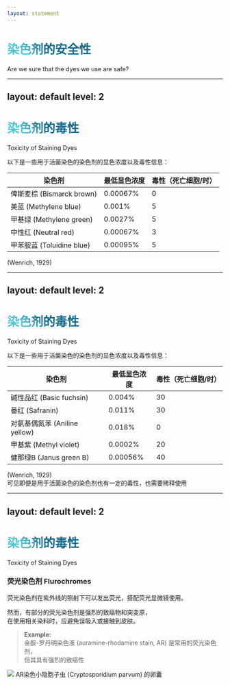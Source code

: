 ```yaml
---
layout: statement
---
```


# 染色剂的安全性
Are we sure that the dyes we use are safe?

<style>
  h1 {
      background-color: #2b90b6;
      background-image: linear-gradient(45deg, #4ec5d4 10%, #146b8c 20%);
      background-size: 100%;
      -webkit-background-clip: text;
      -moz-background-clip: text;
      -webkit-text-fill-color: transparent;
      -moz-text-fill-color: transparent;
    }
</style>

---
layout: default
level: 2
---
# 染色剂的毒性
Toxicity of Staining Dyes

以下是一些用于活菌染色的染色剂的显色浓度以及毒性信息：
<div class="text-sm flex flex-col items-end">

| <span class="text-blue"> **染色剂** </span>                     | <span class="text-blue">**最低显色浓度**</span> | <span class="text-red">**毒性（死亡细胞/时）**</span> |
| -------------------------- | ------------ | ------------------ |
| 俾斯麦棕 (Bismarck brown)   | 0.00067%     | 0                  |
| 美蓝 (Methylene blue)       | 0.001%       | 5                  |
| 甲基绿 (Methylene green)    | 0.0027%      | 5                  |
| 中性红 (Neutral red)        | 0.00067%     | 3                  |
| 甲苯胺蓝 (Toluidine blue)   | 0.00095%     | 5                  |
<div class="text-stone-400">(Wenrich, 1929)</div>
</div>

<style>
  h1 {
      background-color: #2b90b6;
      background-image: linear-gradient(45deg, #4ec5d4 10%, #146b8c 20%);
      background-size: 100%;
      -webkit-background-clip: text;
      -moz-background-clip: text;
      -webkit-text-fill-color: transparent;
      -moz-text-fill-color: transparent;
    }
</style>

<Citation src="Howey (2000)"/>

---
layout: default
level: 2
---
# 染色剂的毒性
Toxicity of Staining Dyes

以下是一些用于活菌染色的染色剂的显色浓度以及毒性信息：
<div class="text-sm flex flex-col items-end">

| <span class="text-blue"> **染色剂** </span>                     | <span class="text-blue">**最低显色浓度**</span> | <span class="text-red">**毒性（死亡细胞/时）**</span> |
| ----------------- | ------------ | ---------------- |
| 碱性品红 (Basic fuchsin)     | 0.004%       | 30               |
| 番红 (Safranin)          | 0.011%       | 30               |
| 对氨基偶氮苯 (Aniline yellow)    | 0.018%       | 0                |
| 甲基紫 (Methyl violet)     | 0.0002%      | 20               |
| 健那绿B (Janus green B)     | 0.00056%     | 40               |

<div class="text-stone-400">(Wenrich, 1929)</div>
</div>
可见即便是用于活菌染色的染色剂也有一定的毒性，也需要稀释使用

<style>
  h1 {
      background-color: #2b90b6;
      background-image: linear-gradient(45deg, #4ec5d4 10%, #146b8c 20%);
      background-size: 100%;
      -webkit-background-clip: text;
      -moz-background-clip: text;
      -webkit-text-fill-color: transparent;
      -moz-text-fill-color: transparent;
    }
</style>

<Citation src="Howey (2000)"/>

---
layout: default
level: 2
---
# 染色剂的毒性
Toxicity of Staining Dyes



<div class="flex justify-between">
    
<div>

### <span class="text-green">荧光染色剂 Flurochromes</span>

荧光染色剂在紫外线的照射下可以发出荧光，搭配荧光显微镜使用。

然而，有部分的荧光染色剂是<span class="text-red">强烈的致癌物和突变原</span>，  
在使用相关染料时，应避免误吸入或接触到皮肤。

> **Example:**  
> 金胺-罗丹明染色液 (auramine-rhodamine stain, AR) 是常用的荧光染色剂，  
> 但其具有强烈的致癌性

</div>

<div class="flex flex-col justify-evenly gap-y-4">
<div class="relative flex flex-col items-end">
    <img src="AR.jpeg" class="h-80 rounded-lg">
    <span class="text-sm text-slate-300">AR染色小隐胞子虫 (Cryptosporidium parvum) 的卵囊</span>
</div>
</div>
</div>

<style>
  h1 {
      background-color: #2b90b6;
      background-image: linear-gradient(45deg, #4ec5d4 10%, #146b8c 20%);
      background-size: 100%;
      -webkit-background-clip: text;
      -moz-background-clip: text;
      -webkit-text-fill-color: transparent;
      -moz-text-fill-color: transparent;
    }
</style>

<Citation src="Howey (2000); Wikipedia; 沈萍, 陈向东 (2016) "/>